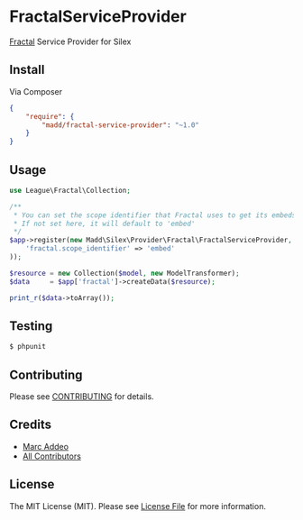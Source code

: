 # FractalServiceProvider
<!--
[![Build Status](https://travis-ci.org/marcaddeo/fractal-service-provider.png?branch=master)](https://travis-ci.org/marcaddeo/fractal-service-provider)
[![Total Downloads](https://poser.pugx.org/marcaddeo/fractal-service-provider/downloads.png)](https://packagist.org/packages/marcaddeo/fractal-service-provider)
[![Latest Stable Version](https://poser.pugx.org/marcaddeo/fractal-service-provider/v/stable.png)](https://packagist.org/packages/marcaddeo/fractal-service-provider)
-->

[Fractal](https://github.com/php-leop/fractal) Service Provider for Silex

## Install

Via Composer

``` json
{
    "require": {
        "madd/fractal-service-provider": "~1.0"
    }
}
```


## Usage

``` php
use League\Fractal\Collection;

/**
 * You can set the scope identifier that Fractal uses to get its embeds here.
 * If not set here, it will default to 'embed'
 */
$app->register(new Madd\Silex\Provider\Fractal\FractalServiceProvider, array(
    'fractal.scope_identifier' => 'embed'
));

$resource = new Collection($model, new ModelTransformer);
$data     = $app['fractal']->createData($resource);

print_r($data->toArray());
```


## Testing

``` bash
$ phpunit
```


## Contributing

Please see [CONTRIBUTING](https://github.com/marcaddeo/fractal-service-provider/blob/master/CONTRIBUTING.md) for details.


## Credits

- [Marc Addeo](https://github.com/marcaddeo)
- [All Contributors](https://github.com/marcaddeo/fractal-service-provider/contributors)


## License

The MIT License (MIT). Please see [License File](https://github.com/marcaddeo/fractal-service-provider/blob/master/LICENSE) for more information.
